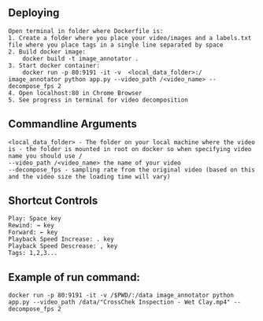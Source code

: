 ## Deploying
    Open terminal in folder where Dockerfile is:
    1. Create a folder where you place your video/images and a labels.txt file where you place tags in a single line separated by space
    2. Build docker image:
        docker build -t image_annotator .
    3. Start docker container:
        docker run -p 80:9191 -it -v  <local_data_folder>:/ image_annotator python app.py --video_path /<video_name> --decompose_fps 2
    4. Open localhost:80 in Chrome Browser
    5. See progress in terminal for video decomposition
    
## Commandline Arguments 
    <local_data_folder> - The folder on your local machine where the video is - the folder is mounted in root on docker so when specifying video name you should use /
    --video_path /<video_name> the name of your video
    --decompose_fps - sampling rate from the original video (based on this and the video size the loading time will vary)

## Shortcut Controls
    Play: Space key
    Rewind: → key
    Forward: ← key
    Playback Speed Increase: . key
    Playback Speed Descrease: , key
    Tags: 1,2,3...
    
## Example of run command:
    docker run -p 80:9191 -it -v /$PWD/:/data image_annotator python app.py --video_path /data/"CrossChek Inspection - Wet Clay.mp4" --decompose_fps 2

